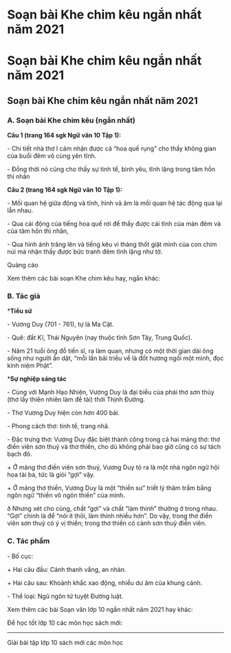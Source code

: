 # Soạn bài Khe chim kêu ngắn nhất năm 2021

# Soạn bài Khe chim kêu ngắn nhất năm 2021

## Soạn bài Khe chim kêu ngắn nhất năm 2021

### **A. Soạn bài Khe chim kêu (ngắn nhất)**

**Câu 1 (trang 164 sgk Ngữ văn 10 Tập 1):**

\- Chi tiết nhà thơ l cảm nhận được cả “hoa quế rụng” cho thấy không gian của buổi đêm vô cùng yên tĩnh. 

\- Đồng thời nó cũng cho thấy sự tinh tế, bình yêu, tĩnh lặng trong tâm hồn thi nhân 

**Câu 2 (trang 164 sgk Ngữ văn 10 Tập 1):**

\- Mối quan hệ giữa động và tĩnh, hình và âm là mối quan hệ tác động qua lại lẫn nhau. 

\- Qua cái động của tiếng hoa quế rơi để thấy được cái tĩnh của màn đêm và của tâm hồn thi nhân, 

\- Qua hình ảnh trăng lên và tiếng kêu vì thảng thốt giật mình của con chim núi mà nhận thấy được bức tranh đêm tĩnh lặng như tờ. 

Quảng cáo

Xem thêm các bài soạn Khe chim kêu hay, ngắn khác:

### **B. Tác giả**

***Tiểu sử**

\- Vương Duy (701 - 761), tự là Ma Cật.

\- Quê: đất Kĩ, Thái Nguyên (nay thuộc tỉnh Sơn Tây, Trung Quốc).

\- Năm 21 tuổi ông đỗ tiến sĩ, ra làm quan, nhưng có một thời gian dài ông sống như người ẩn dật, “mỗi lần bãi triều về là đốt hương ngồi một mình, đọc kinh niệm Phật”.

***Sự nghiệp sáng tác**

\- Cùng với Mạnh Hạo Nhiên, Vương Duy là đại biểu của phái thơ sơn thủy (thơ lấy thiên nhiên làm đề tài) thời Thịnh Đường.

\- Thơ Vương Duy hiện còn hơn 400 bài.

\- Phong cách thơ: tinh tế, trang nhã. 

\- Đặc trưng thơ: Vương Duy đặc biệt thành công trong cả hai mảng thơ: thơ điền viên sơn thuỷ và thơ thiền, cho dù không phải bao giờ cũng có sự tách bạch đó.

\+ Ở mảng thơ điền viên sơn thuỷ, Vương Duy tỏ ra là một nhà ngôn ngữ hội họa tài ba, tức là giỏi “gợi” vậy.

\+ Ở mảng thơ thiền, Vương Duy là một “thiền sư” triết lý thâm trầm bằng ngôn ngữ “thiền vô ngôn thiền” của mình.

ð Nhưng xét cho cùng, chất “gợi” và chất “làm thinh” thường ở trong nhau. “Gợi” chính là để “nói ít thôi, làm thinh nhiều hơn”. Do vậy, trong thơ điền viên sơn thuỷ có ý vị thiền; trong thơ thiền có cảnh sơn thuỷ điền viên.

### **C. Tác phẩm**

\- Bố cục:

\+ Hai câu đầu: Cảnh thanh vắng, an nhàn.

\+ Hai câu sau: Khoảnh khắc xao động, nhiều dư âm của khung cảnh.

\- Thể loại: Ngũ ngôn tứ tuyệt Đường luật.

Xem thêm các bài Soạn văn lớp 10 ngắn nhất năm 2021 hay khác:

Để học tốt lớp 10 các môn học sách mới:

* * *

Giải bài tập lớp 10 sách mới các môn học
